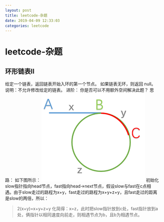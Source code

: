 ```yaml
--- 
layout: post 
title: leetcode-杂题 
date: 2019-04-09 12:33:03 
categories: leetcode 
---
```

# leetcode-杂题
## 环形链表II
给定一个链表，返回链表开始入环的第一个节点。 如果链表无环，则返回 null。
说明：不允许修改给定的链表。
进阶：
你是否可以不用额外空间解决此题？
思路：
如下图所示：
![](/images/20190319113006953_1823171335.png)
初始化slow指针指向head节点，fast指向head->next节点，假设slow与fast在c点相遇。由于slow走过的路程为x+y，fast走过的路程为x+y+z+y，且fast走过的距离是slow的两倍，所以：
> 2(x+y)=x+y+z+y
化简得：x=z，此时把slow指针放到c处，fast指针放到a处，俩指针以相同速度向前走，则相遇节点为b，且b为相遇节点。
